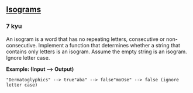 <h2><a href=https://www.codewars.com/kata/54ba84be607a92aa900000f1/train/python target="_blank">Isograms</a></h2><h3>7 kyu</h3><p>An isogram is a word that has no repeating letters, consecutive or non-consecutive. Implement a function that determines whether a string that contains only letters is an isogram. Assume the empty string is an isogram. Ignore letter case.</p><p><strong>Example: (Input --&gt; Output)</strong></p><pre><code>"Dermatoglyphics" --&gt; true"aba" --&gt; false"moOse" --&gt; false (ignore letter case)</code></pre>